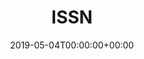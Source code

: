 ---
title: 'ISSN'
field: 'cg.issn'
slug: 'cg-issn'
description: 'The ISSN for the serial publication where this item appears, for example: 2049-3630. If the item has multiple ISSNs, for example print and online, please use multiple fields. Do not enter any other information like "online" here.'
required: False
date: '2019-05-04T00:00:00+00:00'
---